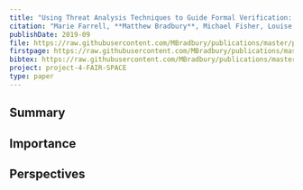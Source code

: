 ```yaml
---
title: "Using Threat Analysis Techniques to Guide Formal Verification: A Case Study of Cooperative Awareness Messages"
citation: "Marie Farrell, **Matthew Bradbury**, Michael Fisher, Louise A. Dennis, Clare Dixon, Hu Yuan, and Carsten Maple. Using Threat Analysis Techniques to Guide Formal Verification: A Case Study of Cooperative Awareness Messages. In Peter Csaba Ölveczky and Gwen Salaün, editors, *Software Engineering and Formal Methods*, 471–490. Cham, 2019. Springer International Publishing. [doi:10.1007/978-3-030-30446-1\_25](https://doi.org/10.1007/978-3-030-30446-1_25)."
publishDate: 2019-09
file: https://raw.githubusercontent.com/MBradbury/publications/master/papers/SEFM2019.pdf
firstpage: https://raw.githubusercontent.com/MBradbury/publications/master/firstpages/SEFM2019.svg
bibtex: https://raw.githubusercontent.com/MBradbury/publications/master/bibtex/Farrell_2019_UsingThreatAnalysis.bib
project: project-4-FAIR-SPACE
type: paper
---
```


## Summary

## Importance

## Perspectives


